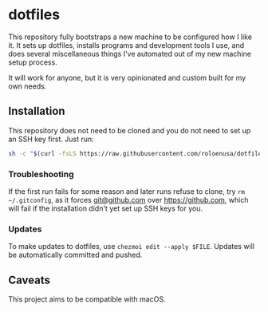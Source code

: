 # dotfiles

This repository fully bootstraps a new machine to be configured how I like it.
It sets up dotfiles, installs programs and development tools I use, and does
several miscellaneous things I've automated out of my new machine setup process.

It will work for anyone, but it is very opinionated and custom built for my own
needs.

## Installation

This repository does not need to be cloned and you do not need to set up an SSH
key first. Just run:

```sh
sh -c "$(curl -fsLS https://raw.githubusercontent.com/roloenusa/dotfiles/main/setup.sh)"
```

### Troubleshooting

If the first run fails for some reason and later runs refuse to clone, try `rm
~/.gitconfig`, as it forces git@github.com over https://github.com, which will
fail if the installation didn't yet set up SSH keys for you.

### Updates

To make updates to dotfiles, use `chezmoi edit --apply $FILE`. Updates will be
automatically committed and pushed.

## Caveats

This project aims to be compatible with macOS.
